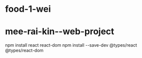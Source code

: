 ﻿# food-1-wei
# mee-rai-kin--web-project


npm install react react-dom
npm install --save-dev @types/react @types/react-dom
